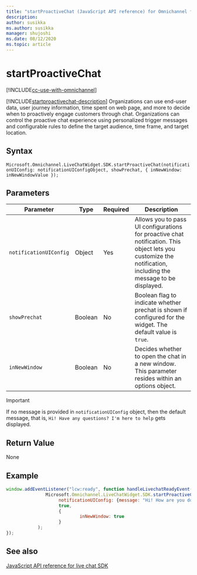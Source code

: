 ```yaml
---
title: "startProactiveChat (JavaScript API reference) for Omnichannel for Customer Service in Dynamics 365 | MicrosoftDocs"
description: 
author: susikka
ms.author: susikka
manager: shujoshi
ms.date: 08/12/2020
ms.topic: article
---
```

# startProactiveChat

[!INCLUDE[cc-use-with-omnichannel](../../../../includes/cc-use-with-omnichannel.md)]

[!INCLUDE[startproactivechat-description](../includes/startProactiveChat-description.md)] Organizations can use end-user data, user journey information, time spent on web page, and more to decide when to proactively engage customers through chat. Organizations can control the proactive chat experience using personalized trigger messages and configurable rules to define the target audience, time frame, and target location.

## Syntax

`Microsoft.Omnichannel.LiveChatWidget.SDK.startProactiveChat(notificationUIConfig: notificationUIConfigObject, showPrechat, { inNewWindow: inNewWindowValue });`

## Parameters

| Parameter | Type | Required | Description |
| ---- | ---- | ---- | ---- |
|`notificationUIConfig`| Object | Yes | Allows you to pass UI configurations for proactive chat notification. This object lets you customize the notification, including the message to be displayed. |
|`showPrechat`| Boolean | No | Boolean flag to indicate whether prechat is shown if configured for the widget. The default value is `true`. |
|`inNewWindow`|Boolean|No|Decides whether to open the chat in a new window. This parameter resides within an options object.|

> [!IMPORTANT]
> If no message is provided in `notificationUIConfig` object, then the default message, that is, `Hi! Have any questions? I'm here to help` gets displayed.

## Return Value

None

## Example

```JavaScript
window.addEventListener("lcw:ready", function handleLivechatReadyEvent(){
               Microsoft.Omnichannel.LiveChatWidget.SDK.startProactiveChat(    
                    notificationUIConfig: {message: "Hi! How are you doing today? Do you wish to start a chat?"},
                    true,
                    {
                            inNewWindow: true
                    }
            );
});
```
## See also

[JavaScript API reference for live chat SDK](../../omnichannel-reference.md)